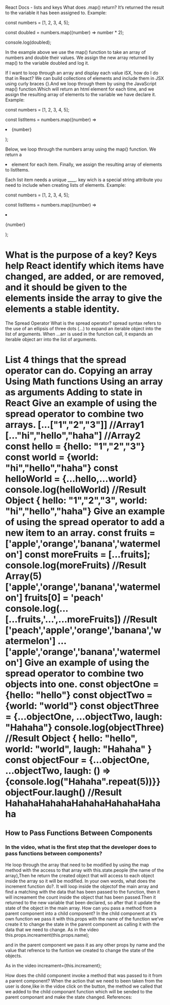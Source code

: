 React Docs - lists and keys
What does .map() return?
It’s returned the result to the variable it has been assigned to.
Example:

const numbers = [1, 2, 3, 4, 5];

const doubled = numbers.map((number) => number * 2);

console.log(doubled);

In the example above we use the map() function to take an array of numbers and double their values. We assign the new array returned by map() to the variable doubled and log it.

If I want to loop through an array and display each value iSX, how do I do that in React?
We can build collections of elements and include them in JSX using curly braces {}.And we loop through them by using the JavaScript map() function.Which will return an html element for each time, and we assign the resulting array of elements to the variable we have declare it.
Example:

const numbers = [1, 2, 3, 4, 5];

const listItems = numbers.map((number) =>

<li>{number}</li>

);

Below, we loop through the numbers array using the map() function. We return a <li> element for each item. Finally, we assign the resulting array of elements to listItems.

Each list item needs a unique ____.
key wich is a special string attribute you need to include when creating lists of elements.
Example:

const numbers = [1, 2, 3, 4, 5];

const listItems = numbers.map((number) =>

<li key={number.toString()}>

{number}

</li>

);

What is the purpose of a key?
Keys help React identify which items have changed, are added, or are removed, and it should be given to the elements inside the array to give the elements a stable identity.
===================================================

The Spread Operator
What is the spread operator?
spread syntax refers to the use of an ellipsis of three dots (…) to expand an iterable object into the list of arguments.
When …arr is used in the function call, it expands an iterable object arr into the list of arguments.

List 4 things that the spread operator can do.
Copying an array
Using Math functions
Using an array as arguments
Adding to state in React
Give an example of using the spread operator to combine two arrays.
[...["1","2","3"]] //Array1
[..."hi","hello","haha"] //Array2
const hello = {hello: "1","2","3"}
const world = {world: "hi","hello","haha"}
const helloWorld = {...hello,...world}
console.log(helloWorld)
//Result
Object { hello: "1","2","3", world: "hi","hello","haha"}
Give an example of using the spread operator to add a new item to an array.
const fruits = ['apple','orange','banana','watermelon']
const moreFruits = [...fruits];
console.log(moreFruits)
//Result
Array(5) ['apple','orange','banana','watermelon']
fruits[0] = 'peach'
console.log(...[...fruits,'...',...moreFruits]) //Result ['peach','apple','orange','banana','watermelon'] ... ['apple','orange','banana','watermelon']
Give an example of using the spread operator to combine two objects into one.
const objectOne = {hello: "hello"}
const objectTwo = {world: "world"}
const objectThree = {...objectOne, ...objectTwo, laugh: "Hahaha"}
console.log(objectThree)
//Result
Object { hello: "hello", world: "world", laugh: "Hahaha" }
const objectFour = {...objectOne, ...objectTwo, laugh: () =>{console.log("Hahaha".repeat(5))}}
objectFour.laugh()
//Result
HahahaHahahaHahahaHahahaHahaha
=================================================

## How to Pass Functions Between Components

### In the video, what is the first step that the developer does to pass functions between components?

He loop through the array that need to be modified by using the map method with the access to that array with this.state.people (the name of the array),Then he return the created object that will access to each object inside the array so it will be modified.
In your own words, what does the increment function do?.
It will loop inside the objectof the main array and find a matching with the data that has been passed to the function, then it will increament the count inside the object that has been passed.Then it returned to the new variable that been declared, so after that it update the state of the object in the main array.
How can you pass a method from a parent component into a child component?
In the child component at it’s own function we pass it with this.props with the name of the function we’ve create it to change the state in the parent component as calling it with the data that we need to change.
As in the video this.props.increament(this.props.name);

and in the parent component we pass it as any other props by name and the value that refrence to the funtion we created to change the state of the objects.

As in the video increament={this.increament};

How does the child component invoke a method that was passed to it from a parent component?
When the action that we need to been taken from the user is done,like in the vidoe click on the button, the method we called that we added to the child componant function which will be sended to the parent componant and make the state changed.
References: